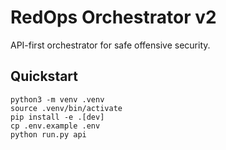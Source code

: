 # RedOps Orchestrator v2

API-first orchestrator for safe offensive security.

## Quickstart
```
python3 -m venv .venv
source .venv/bin/activate
pip install -e .[dev]
cp .env.example .env
python run.py api
```
